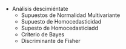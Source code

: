 - Análisis descimiéntate
	- Supuestos de Normalidad Multivariante
	- Supuesto de Homocedasticidad
	- Supesto de Homocedasticiadd
	- Criterio de Bayes
	- Discriminante de Fisher